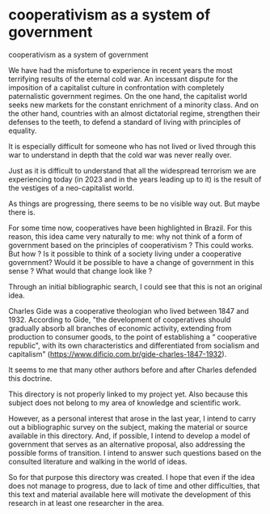 # cooperativism as a system of government
 cooperativism as a system of government
 
We have had the misfortune to experience in recent years the most terrifying results of the eternal cold war. An incessant dispute for the imposition of a capitalist culture in confrontation with completely paternalistic government regimes. On the one hand, the capitalist world seeks new markets for the constant enrichment of a minority class. And on the other hand, countries with an almost dictatorial regime, strengthen their defenses to the teeth, to defend a standard of living with principles of equality.

It is especially difficult for someone who has not lived or lived through this war to understand in depth that the cold war was never really over.

Just as it is difficult to understand that all the widespread terrorism we are experiencing today (in 2023 and in the years leading up to it) is the result of the vestiges of a neo-capitalist world.

As things are progressing, there seems to be no visible way out. But maybe there is.

For some time now, cooperatives have been highlighted in Brazil. For this reason, this idea came very naturally to me: why not think of a form of government based on the principles of cooperativism ? This could works. But how ? Is it possible to think of a society living under a cooperative government? Would it be possible to have a change of government in this sense ? What would that change look like ?

Through an initial bibliographic search, I could see that this is not an original idea.

Charles Gide was a cooperative theologian who lived between 1847 and 1932. According to Gide, "the development of cooperatives should gradually absorb all branches of economic activity, extending from production to consumer goods, to the point of establishing a “ cooperative republic", with its own characteristics and differentiated from socialism and capitalism" (https://www.dificio.com.br/gide-charles-1847-1932).

It seems to me that many other authors before and after Charles defended this doctrine.

This directory is not properly linked to my project yet. Also because this subject does not belong to my area of knowledge and scientific work.

However, as a personal interest that arose in the last year, I intend to carry out a bibliographic survey on the subject, making the material or source available in this directory. And, if possible, I intend to develop a model of government that serves as an alternative proposal, also addressing the possible forms of transition. I intend to answer such questions based on the consulted literature and walking in the world of ideas.

So for that purpose this directory was created. I hope that even if the idea does not manage to progress, due to lack of time and other difficulties, that this text and material available here will motivate the development of this research in at least one researcher in the area.
